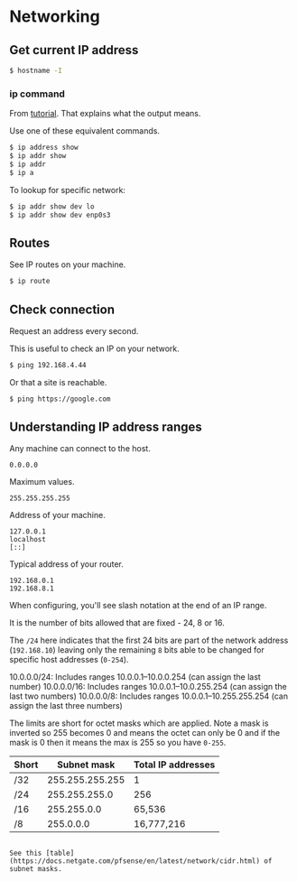 # Networking


## Get current IP address

```sh
$ hostname -I
```

### ip command

From [tutorial](https://www.howtogeek.com/657911/how-to-use-the-ip-command-on-linux/). That explains what the output means.

Use one of these equivalent commands.

```sh
$ ip address show
$ ip addr show
$ ip addr
$ ip a
```

To lookup for specific network:

```sh
$ ip addr show dev lo
$ ip addr show dev enp0s3
```


## Routes

See IP routes on your machine.

```sh
$ ip route
```


## Check connection

Request an address every second.

This is useful to check an IP on your network.

```sh
$ ping 192.168.4.44
```

Or that a site is reachable.

```sh
$ ping https://google.com
```


## Understanding IP address ranges

Any machine can connect to the host.

```
0.0.0.0
```

Maximum values.

```
255.255.255.255
```

Address of your machine.

```
127.0.0.1
localhost
[::]
```

Typical address of your router.

```
192.168.0.1
192.168.8.1
```

When configuring, you'll see slash notation at the end of an IP range.

It is the number of bits allowed that are fixed - 24, 8 or 16.

The `/24` here indicates that the first 24 bits are part of the network address (`192.168.10`) leaving only the remaining `8` bits able to be changed for specific host addresses (`0-254`).

10.0.0.0/24: Includes ranges 10.0.0.1–10.0.0.254 (can assign the last number)
10.0.0.0/16: Includes ranges 10.0.0.1–10.0.255.254 (can assign the last two numbers)
10.0.0.0/8: Includes ranges 10.0.0.1–10.255.255.254 (can assign the last three numbers)

The limits are short for octet masks which are applied. Note a mask is inverted so 255 becomes 0 and means the octet can only be 0 and if the mask is 0 then it means the max is 255 so you have `0-255`.

Short | Subnet mask | Total IP addresses
--- | --- | ---
/32 | 255.255.255.255 | 1
/24 | 255.255.255.0 | 256
/16 | 255.255.0.0 | 65,536
/8  | 255.0.0.0 | 16,777,216
```

See this [table](https://docs.netgate.com/pfsense/en/latest/network/cidr.html) of subnet masks.
